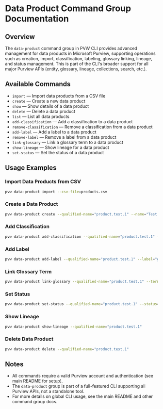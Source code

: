 # Data Product Command Group Documentation

## Overview

The `data-product` command group in PVW CLI provides advanced management for data products in Microsoft Purview, supporting operations such as creation, import, classification, labeling, glossary linking, lineage, and status management. This is part of the CLI's broader support for all major Purview APIs (entity, glossary, lineage, collections, search, etc.).

## Available Commands

- `import` — Import data products from a CSV file
- `create` — Create a new data product
- `show` — Show details of a data product
- `delete` — Delete a data product
- `list` — List all data products
- `add-classification` — Add a classification to a data product
- `remove-classification` — Remove a classification from a data product
- `add-label` — Add a label to a data product
- `remove-label` — Remove a label from a data product
- `link-glossary` — Link a glossary term to a data product
- `show-lineage` — Show lineage for a data product
- `set-status` — Set the status of a data product

## Usage Examples

### Import Data Products from CSV
```bash
pvw data-product import --csv-file=products.csv
```

### Create a Data Product
```bash
pvw data-product create --qualified-name="product.test.1" --name="Test Product" --description="A test data product"
```

### Add Classification
```bash
pvw data-product add-classification --qualified-name="product.test.1" --classification="PII"
```

### Add Label
```bash
pvw data-product add-label --qualified-name="product.test.1" --label="gold"
```

### Link Glossary Term
```bash
pvw data-product link-glossary --qualified-name="product.test.1" --term="Customer"
```

### Set Status
```bash
pvw data-product set-status --qualified-name="product.test.1" --status="active"
```

### Show Lineage
```bash
pvw data-product show-lineage --qualified-name="product.test.1"
```

### Delete Data Product
```bash
pvw data-product delete --qualified-name="product.test.1"
```

## Notes
- All commands require a valid Purview account and authentication (see main README for setup).
- The `data-product` group is part of a full-featured CLI supporting all Purview APIs, not a standalone tool.
- For more details on global CLI usage, see the main README and other command group docs.
